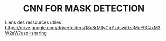 <h1 align="center">CNN FOR MASK DETECTION</h1>



<p align="center">
<src="https://github.com/NicolasGffn/Mask_Detection_CNN/blob/main/CNN_Demo.gif" width=400 height=auto>
  </p>

Liens des ressources utiles :
https://drive.google.com/drive/folders/18c8rMlIyCgYzdswj0zcMoF9CJxM3W2aW?usp=sharing
